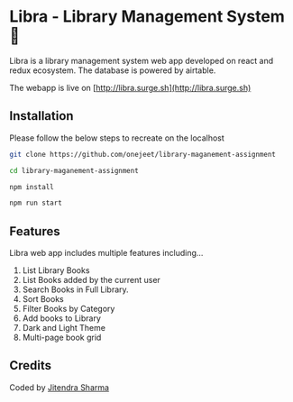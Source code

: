 # Libra - Library Management System 📙

Libra is a library management system web app developed on react and redux ecosystem. The database is powered by airtable.

The webapp is live on [http://libra.surge.sh](http://libra.surge.sh)

## Installation

Please follow the below steps to recreate on the localhost

```bash
git clone https://github.com/onejeet/library-maganement-assignment

cd library-maganement-assignment

npm install

npm run start
```

## Features
Libra web app includes multiple features including...

1. List Library Books
2. List Books added by the current user
3. Search Books in Full Library.
4. Sort Books
5. Filter Books by Category
6. Add books to Library
7. Dark and Light Theme
8. Multi-page book grid



## Credits
Coded by [Jitendra Sharma](https://github.com/onejeet)